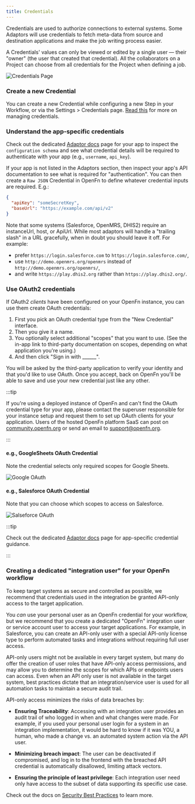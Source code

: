 ```yaml
---
title: Credentials
---
```


Credentials are used to authorize connections to external systems. Some Adaptors
will use credentials to fetch meta-data from source and destination applications
and make the job writing process easier.

A Credentials' values can only be viewed or edited by a single user — their "owner"
(the user that created that credential). All the collaborators on a Project can
choose from all credentials for the Project when defining a job.

![Credentials Page](/img/settings_credentials.png)

### Create a new Credential

You can create a new Credential while configuring a new Step in your Workflow,
or via the Settings > Credentials page.
[Read this](/documentation/manage-projects/manage-credentials) for more on
managing credentials.

### Understand the app-specific credentials

Check out the dedicated [Adaptor docs](/adaptors) page for your app to inspect
the `configuration schema` and see what credential details will be required to
authenticate with your app (e.g., `username`, `api_key`).

If your app is not listed in the Adaptors section, then inspect your app's API
documentation to see what is required for "authentication". You can then create
a `Raw JSON` Credential in OpenFn to define whatever credential inputs are
required. E.g.:

```json
{
  "apiKey": "someSecretKey",
  "baseUrl": "https://example.com/api/v2"
}
```

Note that some systems (Salesforce, OpenMRS, DHIS2) require an instanceUrl,
host, or ApiUrl. While most adaptors will handle a "trailing slash" in a URL
gracefully, when in doubt you should leave it off. For example:

- prefer `https://login.salesforce.com` to `https://login.salesforce.com/`,
- use `http://demo.openmrs.org/openmrs` instead of
  `http://demo.openmrs.org/openmrs/`,
- and write `https://play.dhis2.org` rather than `https://play.dhis2.org/`.

### Use OAuth2 credentials

If OAuth2 _clients_ have been configured on your OpenFn instance, you can use
them create OAuth credentials:

1. First you pick an OAuth credential type from the "New Credential" interface.
2. Then you give it a name.
3. You optionally select additional "scopes" that you want to use. (See the
   in-app link to third-party documentation on scopes, depending on what
   application you're using.)
4. And then click "Sign in with \_\_\_\_\_\_".

You will be asked by the third-party application to verify your identity and
that you'd like to use OAuth. Once you accept, back on OpenFn you'll be able to
save and use your new credential just like any other.

:::tip

If you're using a deployed instance of OpenFn and can't find the OAuth
credential type for your app, please contact the superuser responsible for your
instance setup and request them to set up OAuth clients for your application.
Users of the hosted OpenFn platform SaaS can post on
[community.openfn.org](https://community.openfn.org) or send an email to
[support@openfn.org](mailto://support@openfn.org).

:::

#### e.g., GoogleSheets OAuth Credential

Note the credential selects only required scopes for Google Sheets.

![Google OAuth](/img/google-oauth2.png)

#### e.g., Salesforce OAuth Credential

Note that you can choose which scopes to access on Salesforce.

![Salseforce OAuth](/img/salesforce-oauth2.png)

:::tip

Check out the dedicated [Adaptor docs](/adaptors) page for app-specific
credential guidance.

:::

### Creating a dedicated "integration user" for your OpenFn workflow

To keep target systems as secure and controlled as possible, we recommend that
credentials used in the integration be granted API-only access to the target
application. 

You _can_ use your personal user as an OpenFn credential for your
workflow, but we recommend that you create a dedicated "OpenFn" integration user
or service account user to access your target applications. For example, in
Salesforce, you can create an API-only user with a special API-only license type
to perform automated tasks and integrations without requiring full user access.

API-only users might not be available in every target system, but many do offer the
creation of user roles that have API-only access permissions, and may allow you
to determine the scopes for which APIs or endpoints users can access. Even when an
API only user is not available in the target system, best practices dictate that an
integration/service user is used for all automation tasks to maintain a secure audit
trail.

API-only access minimizes the risks of data breaches by:

- **Ensuring Traceability**: Accessing with an integration user provides an audit
  trail of who logged in when and what changes were made. For example, if you used
  your personal user login for a system in an integration implementation, it
  would be hard to know if it was YOU, a human, who made a change vs. an
  automated system action via the API user.

- **Minimizing breach impact**: The user can be deactivated if compromised, and log
  in to the frontend with the breached API credential is automatically disallowed,
  limiting attack vectors.

- **Ensuring the principle of least privilege**: Each integration user need only
  have access to the subset of data supporting its specific use case.

Check out the docs on
[Security Best Practices](/documentation/get-started/security) to learn more.
